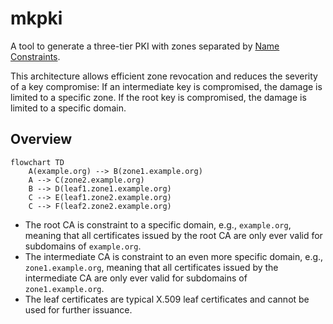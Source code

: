 # mkpki

A tool to generate a three-tier PKI with zones separated by [Name Constraints](https://www.rfc-editor.org/rfc/rfc5280#section-4.2.1.10).

This architecture allows efficient zone revocation and reduces the severity of a key compromise:
If an intermediate key is compromised, the damage is limited to a specific zone.
If the root key is compromised, the damage is limited to a specific domain.

## Overview

```mermaid
flowchart TD
    A(example.org) --> B(zone1.example.org)
    A --> C(zone2.example.org)
    B --> D(leaf1.zone1.example.org)
    C --> E(leaf1.zone2.example.org)
    C --> F(leaf2.zone2.example.org)
```

* The root CA is constraint to a specific domain, e.g., `example.org`, meaning that all certificates issued by the root CA are only ever valid for subdomains of `example.org`.
* The intermediate CA is constraint to an even more specific domain, e.g., `zone1.example.org`, meaning that all certificates issued by the intermediate CA are only ever valid for subdomains of `zone1.example.org`.
* The leaf certificates are typical X.509 leaf certificates and cannot be used for further issuance.

